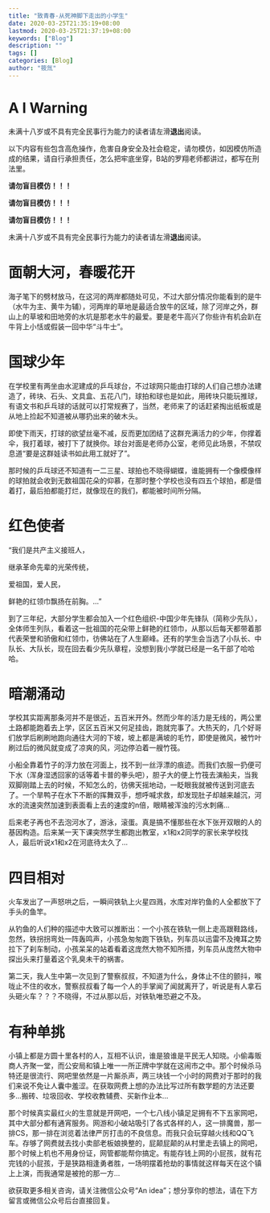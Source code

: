 ```yaml
---
title: "致青春-从死神脚下走出的小学生"
date: 2020-03-25T21:35:19+08:00
lastmod: 2020-03-25T21:37:19+08:00
keywords: ["Blog"]
description: ""
tags: []
categories: [Blog]
author: "筱氚"
---
```

# A I Warning

未满十八岁或不具有完全民事行为能力的读者请左滑**退出**阅读。

以下内容有些包含高危操作，危害自身安全及社会稳定，请勿模仿，如因模仿所造成的结果，请自行承担责任，怎么把牢底坐穿，B站的罗翔老师都讲过，都写在刑法里。

**请勿盲目模仿！！！**

**请勿盲目模仿！！！**

**请勿盲目模仿！！！**

未满十八岁或不具有完全民事行为能力的读者请左滑**退出**阅读。

# 面朝大河，春暖花开

海子笔下的劈材放马，在这河的两岸都随处可见，不过大部分情况你能看到的是牛（水牛为主、黄牛为辅），河两岸的草地是最适合放牛的区域，除了河岸之外，群山上的草坡和田地旁的水坑是那老水牛的最爱。要是老牛高兴了你些许有机会趴在牛背上小恬或假装一回中华“斗牛士”。

# 国球少年

在学校里有两坐由水泥建成的乒乓球台，不过球网只能由打球的人们自己想办法建造了，砖块、石头、文具盒、五花八门，球拍和球也是如此，用砖块只能玩推球，有语文书和乒乓球的话就可以打常规赛了，当然，老师来了的话赶紧掏出纸板或是从地上捡起不知道被从哪扔出来的破木头。



即使下雨天，打球的欲望丝毫不减，反而更加团结了这群充满活力的少年，你撑着伞，我打着球，被打下了就换你。球台对面是老师办公室，老师见此场景，不禁叹息道“要是这群娃读书如此用工就好了”。



那时候的乒乓球还不知道有一二三星、球拍也不晓得蝴蝶，谁能拥有一个像模像样的球拍就会收到无数祖国花朵的仰慕，在那时整个学校也没有四五个球拍，都是借着打，最后拍都能打烂，就像现在的我们，都能被时间所分隔。

# 红色使者

“我们是共产主义接班人，

继承革命先辈的光荣传统，

爱祖国，爱人民，

鲜艳的红领巾飘扬在前胸。...”

到了三年纪，大部分学生都会加入一个红色组织-中国少年先锋队（简称少先队），全体师生列队，看着这一批祖国的花朵带上鲜艳的红领巾，从那以后每天都带着那代表荣誉和骄傲和红领巾，彷佛站在了人生巅峰。还有的学生会当选了小队长、中队长、大队长，现在回去看少先队章程，没想到我小学就已经是一名干部了哈哈哈。

# 暗潮涌动

学校其实距离那条河并不是很近，五百米开外。然而少年的活力是无线的，两公里土路都能跑着去上学，区区五百米又何足挂齿，跑就完事了。大热天的，几个好哥们放学后刷刷地跑向通往大河的下坡，坡上都是满坡的毛竹，即使是微风，被竹叶刷过后的微风就变成了凉爽的风，河边停泊着一艘竹筏。

小船全靠着竹子的浮力放在河面上，找不到一丝浮漂的痕迹。而我们衣服一扔便可下水（浑身湿透回家的话等着卡普的拳头吧），胆子大的便上竹筏去演船夫，当我双脚刚踏上去的时候，不知怎么的，彷佛天摇地动，一眨眼我就被传送到河底去了。一个旱鸭子在水下不断的挥舞双手，想呼喊求救，却发现肚子却越来越沉，河水的流速突然加速到表面看上去的速度的n倍，眼睛被浑浊的污水刺痛...



后来老子再也不去泡河水了，游泳，滚蛋。真是搞不懂那些在水下张开双眼的人的基因构造。后来某一天下课突然学生都跑出教室，x1和x2同学的家长来学校找人，最后听说x1和x2在河底待太久了...

# 四目相对

火车发出了一声怒哄之后，一瞬间铁轨上火星四溅，水库对岸钓鱼的人全都放下了手头的鱼竿。



从钓鱼的人们种的描述中大致可以推断出：一个小孩在铁轨一侧上走高跟鞋路线，忽然，铁拐拐弯处一阵轰鸣声，小孩急匆匆跑下铁轨，列车员以迅雷不及掩耳之势拉下了刹车制动，小孩呆呆的站着看着这庞然大物不知所措，列车员从庞然大物中探出头来打量着这个乳臭未干的祸害。



第二天，我人生中第一次见到了警察叔叔，不知道为什么，身体止不住的颤抖，喉咙止不住的收水，警察叔叔看了每一个人的手掌闻了闻就离开了，听说是有人拿石头砸火车？？？不晓得，不过从那以后，对铁轨唯恐避之不及。

# 有种单挑

小镇上都是方圆十里各村的人，互相不认识，谁是狼谁是平民无人知晓。小偷毒贩商人齐聚一堂，而公安局和镇上唯一一所正牌中学就在这闹市之中。那个时候杀马特还是很流行、网吧里依然是一片厮杀声，两三块钱一个小时的网费对于那时的我们来说不免让人囊中羞涩。在获取网费上想的办法比写过所有数学题的方法还要多...搬砖、垃圾回收、学校收教辅费、买新作业本...



那个时候真实最红火的生意就是开网吧，一个七八线小镇足足拥有不下五家网吧，其中大部分都有通宵服务。网游和小破站吸引了各式各样的人，这一排魔兽，那一排CS，那一排在浏览着法律严厉打击的不良信息。而我只会玩穿越火线和QQ飞车。存够了网费就去找小卖部老板娘换整的，屁颠屁颠的从村里走去镇上的网吧，那个时候上机也不用身份证，网管都能帮你搞定。有能存钱上网的小屁孩，就有花完钱的小屁孩，于是狭路相逢勇者胜，一场明摆着抢劫的事情就这样每天在这个镇上上演，而我通常是被抢的那一方...



欲获取更多相关咨询，请关注微信公众号“An idea”；想分享你的想法，请在下方留言或微信公众号后台直接回复。